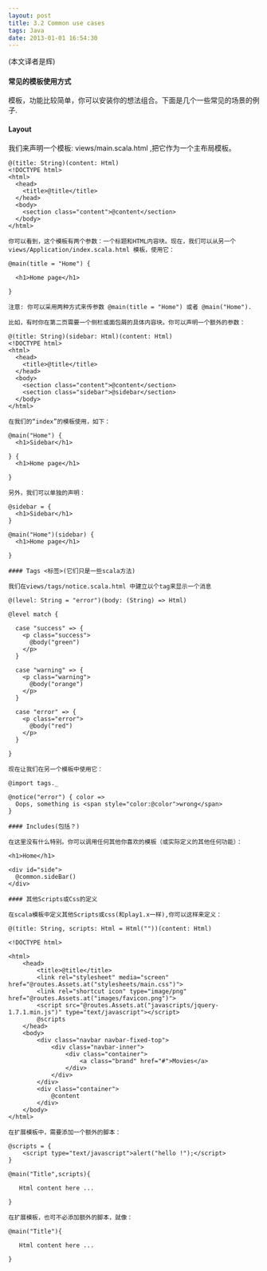 ```yaml
---
layout: post
title: 3.2 Common use cases
tags: Java
date: 2013-01-01 16:54:30
---
```


(本文译者是辉)

#### 常见的模板使用方式

模板，功能比较简单，你可以安装你的想法组合。下面是几个一些常见的场景的例子.

#### Layout

我们来声明一个模板: views/main.scala.html ,把它作为一个主布局模板。

    @(title: String)(content: Html)
    <!DOCTYPE html>
    <html>
      <head>
        <title>@title</title>
      </head>
      <body>
        <section class="content">@content</section>
      </body>
    </html>

    你可以看到，这个模板有两个参数：一个标题和HTML内容块。现在，我们可以从另一个views/Application/index.scala.html 模板，使用它：

    @main(title = "Home") {

      <h1>Home page</h1>

    }

    注意: 你可以采用两种方式来传参数 @main(title = "Home") 或者 @main("Home").

    比如，有时你在第二页需要一个侧栏或面包屑的具体内容块。你可以声明一个额外的参数：

    @(title: String)(sidebar: Html)(content: Html)
    <!DOCTYPE html>
    <html>
      <head>
        <title>@title</title>
      </head>
      <body>
        <section class="content">@content</section>
        <section class="sidebar">@sidebar</section>
      </body>
    </html>

    在我们的“index”的模板使用，如下：

    @main("Home") {
      <h1>Sidebar</h1>

    } {
      <h1>Home page</h1>

    }

    另外，我们可以单独的声明：

    @sidebar = {
      <h1>Sidebar</h1>
    }

    @main("Home")(sidebar) {
      <h1>Home page</h1>

    }

    #### Tags <标签>(它们只是一些scala方法)

    我们在views/tags/notice.scala.html 中建立以个tag来显示一个消息

    @(level: String = "error")(body: (String) => Html)

    @level match {

      case "success" => {
        <p class="success">
          @body("green")
        </p>
      }

      case "warning" => {
        <p class="warning">
          @body("orange")
        </p>
      }

      case "error" => {
        <p class="error">
          @body("red")
        </p>
      }

    }

    现在让我们在另一个模板中使用它：

    @import tags._

    @notice("error") { color =>
      Oops, something is <span style="color:@color">wrong</span>
    }

    #### Includes(包括？)

    在这里没有什么特别。你可以调用任何其他你喜欢的模板（或实际定义的其他任何功能）：

    <h1>Home</h1>

    <div id="side">
      @common.sideBar()
    </div>

    #### 其他Scripts或Css的定义

    在scala模板中定义其他Scripts或css(和play1.x一样),你可以这样来定义：

    @(title: String, scripts: Html = Html(""))(content: Html)

    <!DOCTYPE html>

    <html>
        <head>
            <title>@title</title>
            <link rel="stylesheet" media="screen" href="@routes.Assets.at("stylesheets/main.css")">
            <link rel="shortcut icon" type="image/png" href="@routes.Assets.at("images/favicon.png")">
            <script src="@routes.Assets.at("javascripts/jquery-1.7.1.min.js")" type="text/javascript"></script>
            @scripts
        </head>
        <body>
            <div class="navbar navbar-fixed-top">
                <div class="navbar-inner">
                    <div class="container">
                        <a class="brand" href="#">Movies</a>
                    </div>
                </div>
            </div>
            <div class="container">
                @content
            </div>
        </body>
    </html>

    在扩展模板中，需要添加一个额外的脚本：

    @scripts = {
        <script type="text/javascript">alert("hello !");</script>
    }

    @main("Title",scripts){

       Html content here ...

    }

    在扩展模板，也可不必添加额外的脚本，就像：

    @main("Title"){

       Html content here ...

    }
